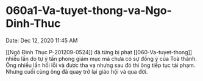 # 060a1-Va-tuyet-thong-va-Ngo-Dinh-Thuc

Date: Dec 12, 2020 11:45 AM

[[Ngô Đình Thục P-201209-0524]] đã từng bị phạt [[060-Va-tuyet-thong]]  nhiều lần do tự ý tấn phong giám mục mà chưa có sự đồng ý của Toà thánh. Ông nhiều lần hối lỗi và được tha vạ nhưng sau đó thì ông tiếp tục tái phạm. Nhưng cuối cùng ông đã quay trở lại giáo hội và qua đời.